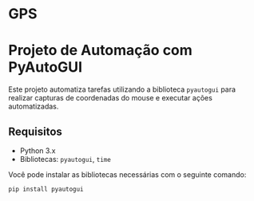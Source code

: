 # GPS
# Projeto de Automação com PyAutoGUI

Este projeto automatiza tarefas utilizando a biblioteca `pyautogui` para realizar capturas de coordenadas do mouse e executar ações automatizadas.

## Requisitos

- Python 3.x
- Bibliotecas: `pyautogui`, `time`

Você pode instalar as bibliotecas necessárias com o seguinte comando:

```bash
pip install pyautogui
